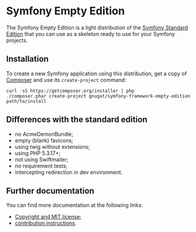 # Symfony Empty Edition

The Symfony Empty Edition is a light distribution of the
[Symfony Standard Edition](https://github.com/symfony/symfony-standard)
that you can use as a skeleton ready to use for your Symfony projects.

## Installation

To create a new Symfony application using this distribution, get a copy of
[Composer](http://getcomposer.org/) and  use its `create-project` command:

    curl -sS https://getcomposer.org/installer | php
    ./composer.phar create-project gnugat/symfony-framework-empty-edition path/to/install

## Differences with the standard edition

* no AcmeDemonBundle;
* empty (blank) favicons;
* using twig without extensions;
* using PHP 5.3.17+;
* not using Swiftmailer;
* no requirement tests;
* intercepting redirection in dev environment.

## Further documentation

You can find more documentation at the following links:

* [Copyright and MIT license](LICENSE.md);
* [contribution instructions](CONTRIBUTING.md).
